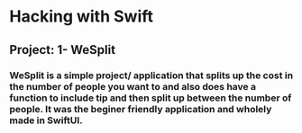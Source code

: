 # Hacking with Swift 

## Project: 1- WeSplit 

### WeSplit is a simple project/ application that splits up the cost in the number of people you want to and also does have a function to include tip and then split up between the number of people. It was the beginer friendly application and wholely made in SwiftUI. 
